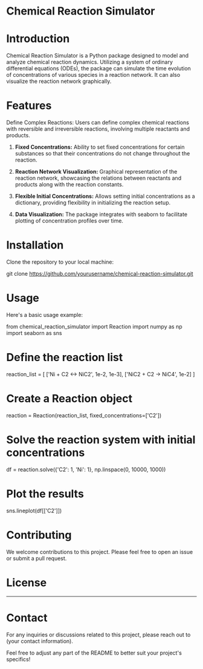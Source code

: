 # Chemical Reaction Simulator
# Introduction
Chemical Reaction Simulator is a Python package designed to model and analyze chemical reaction dynamics. Utilizing a system of ordinary differential equations (ODEs), the package can simulate the time evolution of concentrations of various species in a reaction network. It can also visualize the reaction network graphically.

# Features
Define Complex Reactions: Users can define complex chemical reactions with reversible and irreversible reactions, involving multiple reactants and products.

1. **Fixed Concentrations:** Ability to set fixed concentrations for certain substances so that their concentrations do not change throughout the reaction.

2. **Reaction Network Visualization:** Graphical representation of the reaction network, showcasing the relations between reactants and products along with the reaction constants.

3. **Flexible Initial Concentrations:** Allows setting initial concentrations as a dictionary, providing flexibility in initializing the reaction setup.

4. **Data Visualization:** The package integrates with seaborn to facilitate plotting of concentration profiles over time.

# Installation
Clone the repository to your local machine:

git clone https://github.com/yourusername/chemical-reaction-simulator.git

# Usage
Here's a basic usage example:

from chemical_reaction_simulator import Reaction
import numpy as np
import seaborn as sns

# Define the reaction list
reaction_list = [
    ['Ni + C2 <-> NiC2', 1e-2, 1e-3],
    ['NiC2 + C2 -> NiC4', 1e-2]
]

# Create a Reaction object
reaction = Reaction(reaction_list, fixed_concentrations=['C2'])

# Solve the reaction system with initial concentrations
df = reaction.solve({'C2': 1, 'Ni': 1}, np.linspace(0, 10000, 1000))

# Plot the results
sns.lineplot(df[['C2']])


# Contributing
We welcome contributions to this project. Please feel free to open an issue or submit a pull request.

# License
----

# Contact
For any inquiries or discussions related to this project, please reach out to (your contact information).

Feel free to adjust any part of the README to better suit your project's specifics!